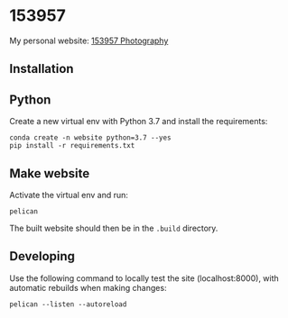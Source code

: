 153957
======

My personal website: [153957 Photography](https://arne.delaat.net)


Installation
------------

Python
------

Create a new virtual env with Python 3.7 and install the requirements:

    conda create -n website python=3.7 --yes
    pip install -r requirements.txt


Make website
------------

Activate the virtual env and run:

    pelican

The built website should then be in the `.build` directory.


Developing
----------

Use the following command to locally test the site (localhost:8000),
with automatic rebuilds when making changes:

    pelican --listen --autoreload
